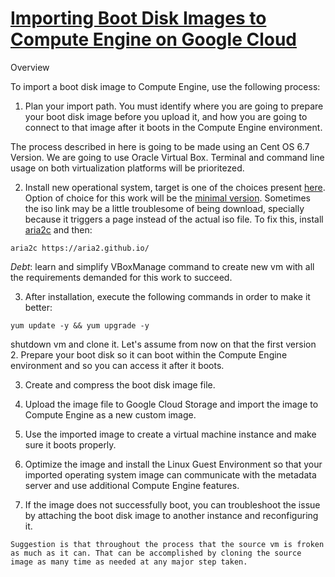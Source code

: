 # [Importing Boot Disk Images to Compute Engine on Google Cloud](https://cloud.google.com/compute/docs/images/import-existing-image)
Overview

To import a boot disk image to Compute Engine, use the following process:

1. Plan your import path. You must identify where you are going to prepare your boot disk image before you upload it, and how you are going to connect to that image after it boots in the Compute Engine environment.

The process described in here is going to be made using an Cent OS 6.7 Version. We are going to use Oracle Virtual Box. Terminal and command line usage on both virtualization platforms will be prioritezed. 

2. Install new operational system, target is one of the choices present [here](http://vault.centos.org/6.7/isos/x86_64/). Option of choice for this work will be the [minimal version](http://vault.centos.org/6.7/isos/x86_64/CentOS-6.7-x86_64-minimal.iso). Sometimes the iso link may be a little troublesome of being download, specially because it triggers a page instead of the actual iso file. To fix this, install [aria2c](https://aria2.github.io/) and then: 

```
aria2c https://aria2.github.io/
```

*Debt*: learn and simplify VBoxManage command to create new vm with all the requirements demanded for this work to succeed. 

3. After installation, execute the following commands in order to make it better: 

``` 
yum update -y && yum upgrade -y
```

shutdown vm and clone it. Let's assume from now on that the first version
2. Prepare your boot disk so it can boot within the Compute Engine environment and so you can access it after it boots.

3. Create and compress the boot disk image file.

5. Upload the image file to Google Cloud Storage and import the image to Compute Engine as a new custom image.

6. Use the imported image to create a virtual machine instance and make sure it boots properly.

7. Optimize the image and install the Linux Guest Environment so that your imported operating system image can communicate with the metadata server and use additional Compute Engine features.

8. If the image does not successfully boot, you can troubleshoot the issue by attaching the boot disk image to another instance and reconfiguring it.

```
Suggestion is that throughout the process that the source vm is froken as much as it can. That can be accomplished by cloning the source image as many time as needed at any major step taken.
``` 


